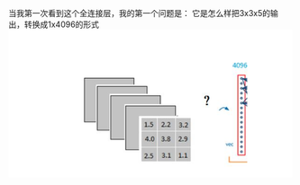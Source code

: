 当我第一次看到这个全连接层，我的第一个问题是：
它是怎么样把3x3x5的输出，转换成1x4096的形式  
![](https://raw.githubusercontent.com/weiweia92/pictures/master/Screenshot%20from%202020-05-11%2014-19-27.png)
